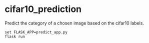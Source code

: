 # cifar10_prediction
Predict the category of a chosen image based on the cifar10 labels.

    set FLASK_APP=predict_app.py
    flask run
